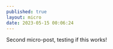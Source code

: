 ```yaml
---
published: true
layout: micro
date: 2023-05-15 00:06:24
---
```


Second micro-post, testing if this works!